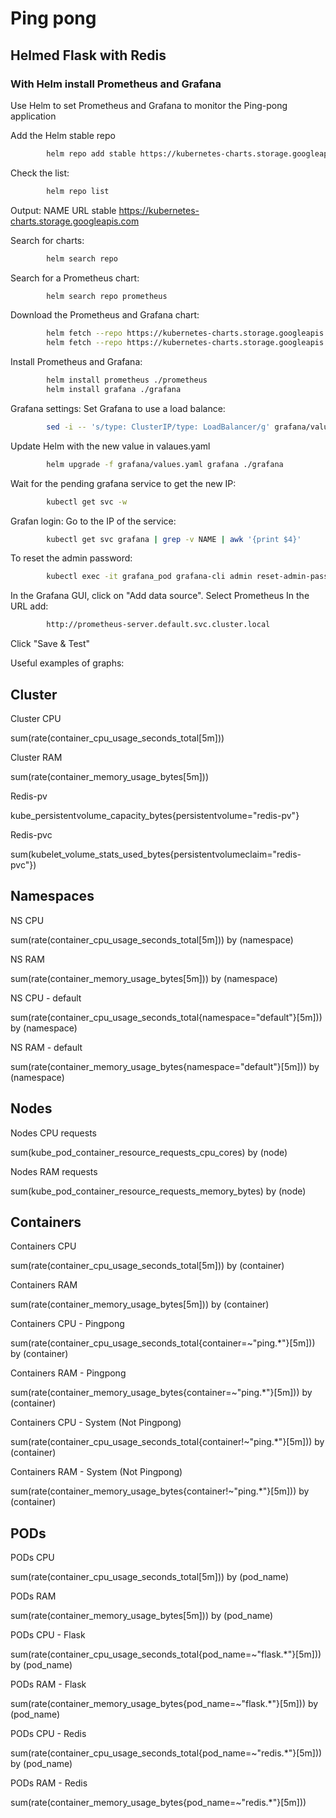 # Ping pong
## Helmed Flask with Redis 
### With Helm install Prometheus and Grafana

Use Helm to set Prometheus and Grafana to monitor the Ping-pong application


Add the Helm stable repo
```bash
        helm repo add stable https://kubernetes-charts.storage.googleapis.com
```

Check the list:
```bash
        helm repo list
```
Output:
NAME  	URL
stable	https://kubernetes-charts.storage.googleapis.com

Search for charts:
```bash
        helm search repo 
```

Search for a Prometheus chart:
```bash
        helm search repo prometheus
```

Download the Prometheus and Grafana chart:
```bash
        helm fetch --repo https://kubernetes-charts.storage.googleapis.com --untar --untardir . prometheus
        helm fetch --repo https://kubernetes-charts.storage.googleapis.com --untar --untardir . grafana
```

Install Prometheus and Grafana:
```bash
        helm install prometheus ./prometheus
        helm install grafana ./grafana
```

Grafana settings:
Set Grafana to use a load balance:
```bash
        sed -i -- 's/type: ClusterIP/type: LoadBalancer/g' grafana/values.yaml
```

Update Helm with the new value in valaues.yaml
```bash
        helm upgrade -f grafana/values.yaml grafana ./grafana
```

Wait for the pending grafana service to get the new IP:
```bash
        kubectl get svc -w
```

Grafan login: Go to the IP of the service:
```bash
        kubectl get svc grafana | grep -v NAME | awk '{print $4}'
```

To reset the admin password:
```bash
        kubectl exec -it grafana_pod grafana-cli admin reset-admin-password new_pass
```

In the Grafana GUI, click on "Add data source".
Select Prometheus
In the URL add: 
```bash
        http://prometheus-server.default.svc.cluster.local
```
Click "Save & Test"

Useful examples of graphs:

Cluster
-------
Cluster CPU

sum(rate(container_cpu_usage_seconds_total[5m]))

Cluster RAM

sum(rate(container_memory_usage_bytes[5m]))

Redis-pv

kube_persistentvolume_capacity_bytes{persistentvolume="redis-pv"}

Redis-pvc

sum(kubelet_volume_stats_used_bytes{persistentvolumeclaim="redis-pvc"})


Namespaces
----------
NS CPU

sum(rate(container_cpu_usage_seconds_total[5m])) by (namespace)

NS RAM

sum(rate(container_memory_usage_bytes[5m])) by (namespace)

NS CPU - default

sum(rate(container_cpu_usage_seconds_total{namespace="default"}[5m])) by (namespace)

NS RAM - default

sum(rate(container_memory_usage_bytes{namespace="default"}[5m])) by (namespace)


Nodes
-----
Nodes CPU requests

sum(kube_pod_container_resource_requests_cpu_cores) by (node)

Nodes RAM requests

sum(kube_pod_container_resource_requests_memory_bytes) by (node)


Containers
----------
Containers CPU

sum(rate(container_cpu_usage_seconds_total[5m])) by (container)

Containers RAM

sum(rate(container_memory_usage_bytes[5m])) by (container)

Containers CPU - Pingpong

sum(rate(container_cpu_usage_seconds_total{container=~"ping.*"}[5m])) by (container)

Containers RAM - Pingpong

sum(rate(container_memory_usage_bytes{container=~"ping.*"}[5m])) by (container)

Containers CPU - System (Not Pingpong)

sum(rate(container_cpu_usage_seconds_total{container!~"ping.*"}[5m])) by (container)

Containers RAM - System (Not Pingpong)

sum(rate(container_memory_usage_bytes{container!~"ping.*"}[5m])) by (container)


PODs
----
PODs CPU

sum(rate(container_cpu_usage_seconds_total[5m])) by (pod_name) 

PODs RAM

sum(rate(container_memory_usage_bytes[5m])) by (pod_name) 

PODs CPU - Flask

sum(rate(container_cpu_usage_seconds_total{pod_name=~"flask.*"}[5m])) by (pod_name) 

PODs RAM - Flask

sum(rate(container_memory_usage_bytes{pod_name=~"flask.*"}[5m])) by (pod_name) 

PODs CPU - Redis

sum(rate(container_cpu_usage_seconds_total{pod_name=~"redis.*"}[5m])) by (pod_name) 

PODs RAM - Redis

sum(rate(container_memory_usage_bytes{pod_name=~"redis.*"}[5m]))
